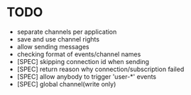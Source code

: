 # TODO

- separate channels per application
- save and use channel rights
- allow sending messages
- checking format of events/channel names
- [SPEC] skipping connection id when sending
- [SPEC] return reason why connection/subscription failed
- [SPEC] allow anybody to trigger 'user-*' events
- [SPEC] global channel(write only)